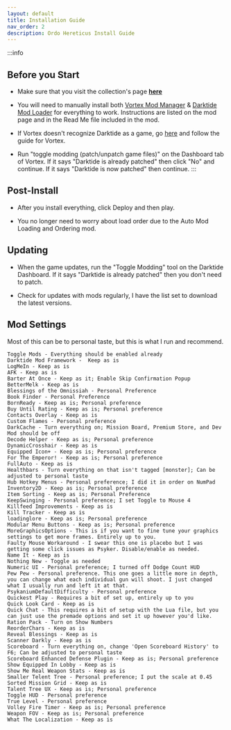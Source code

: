 ```yaml
---
layout: default
title: Installation Guide
nav_order: 2
description: Ordo Hereticus Install Guide
---
```

:::info
## Before you Start
- Make sure that you visit the collection's page **[here](https://next.nexusmods.com/warhammer40kdarktide/collections/rzdfo4)**

- You will need to manually install both [Vortex Mod Manager](https://www.nexusmods.com/about/vortex/) & [Darktide Mod Loader](https://www.nexusmods.com/warhammer40kdarktide/mods/19/?tab=description) for everything to work. Instructions are listed on the mod page and in the Read Me file included in the mod.

- If Vortex doesn't recognize Darktide as a game, go [here](https://github.com/Darktide-Mod-Framework/Darktide-Vortex-Extension) and follow the guide for Vortex.

- Run "toggle modding (patch/unpatch game files)" on the Dashboard tab of Vortex. If it says "Darktide is already patched" then click "No" and continue. If it says "Darktide is now patched" then continue.
:::
## Post-Install

- After you install everything, click Deploy and then play.

- You no longer need to worry about load order due to the Auto Mod Loading and Ordering mod.

## Updating 

- When the game updates, run the "Toggle Modding" tool on the Darktide Dashboard. If it says "Darktide is already patched" then you don't need to patch.

- Check for updates with mods regularly, I have the list set to download the latest versions.

## Mod Settings

Most of this can be to personal taste, but this is what I run and recommend.

```
Toggle Mods - Everything should be enabled already
Darktide Mod Framework -  Keep as is
LogMeIn - Keep as is
AFK - Keep as is
Barter At Once - Keep as it; Enable Skip Confirmation Popup
BetterMelk - Keep as is
Blessings of the Omnissiah - Personal Preference
Book Finder - Personal Preference
BornReady - Keep as is; Personal preference
Buy Until Rating - Keep as is; Personal preference
Contacts Overlay - Keep as is
Custom Flames - Personal preference
DarkCache - Turn everything on; Mission Board, Premium Store, and Dev Mod should be off
Decode Helper - Keep as is; Personal preference
DynamicCrosshair - Keep as is
Equipped Icon+ - Keep as is; Personal preference
For The Emperor! - Keep as is; Personal preference
FullAuto - Keep as is
Healthbars - Turn everything on that isn't tagged [monster]; Can be adjusted to personal taste
Hub Hotkey Menus - Personal preference; I did it in order on NumPad
Inventory2D - Keep as is; Personal preference
Item Sorting - Keep as is; Personal Preference
KeepSwinging - Personal preference; I set Toggle to Mouse 4
Killfeed Improvements - Keep as is
Kill Tracker - Keep as is
loadinglore - Keep as is; Personal preference
Modular Menu Buttons - Keep as is; Personal preference
MoreGraphicsOptions - This is if you want to fine tune your graphics settings to get more frames. Entirely up to you.
Faulty Mouse Workaround - I swear this one is placebo but I was getting some click issues as Psyker. Disable/enable as needed.
Name It - Keep as is
Nothing New - Toggle as needed
Numeric UI - Personal preference; I turned off Dodge Count HUD
Pew Pew - Personal preference. This one goes a little more in depth, you can change what each individual gun will shoot. I just changed what I usually run and left it at that.
PsykaniumDefaultDifficulty - Personal preference
Quickest Play - Requires a bit of set up, entirely up to you
Quick Look Card - Keep as is
Quick Chat - This requires a bit of setup with the Lua file, but you can just use the premade options and set it up however you'd like.
Ration Pack - Turn on Show Numbers
ReorderChars - Keep as is
Reveal Blessings - Keep as is
Scanner Darkly - Keep as is
Scoreboard - Turn everything on, change 'Open Scoreboard History' to F6; Can be adjusted to personal taste
Scoreboard Enhanced Defense Plugin - Keep as is; Personal preference
Show Equipped In Lobby - Keep as is
Show Me Real Weapon Stats - Keep as is
Smaller Telent Tree - Personal preference; I put the scale at 0.45
Sorted Mission Grid - Keep as is
Talent Tree UX - Keep as is; Personal preference
Toggle HUD - Personal preference
True Level - Personal preference
Volley Fire Timer - Keep as is; Personal preference
Weapon FOV - Keep as is; Personal preference
What The Localization - Keep as is
```
